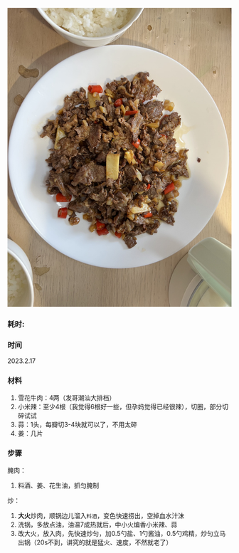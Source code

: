 ![1](./pics/1-1.jpg)

### 耗时: 


### 时间 
2023.2.17

### 材料
1. 雪花牛肉：4两（发哥潮汕大排档）
2. 小米辣：至少4根（我觉得6根好一些，但孕妈觉得已经很辣），切圈，部分切碎试试
3. 蒜：1头，每瓣切3-4块就可以了，不用太碎
4. 姜：几片

### 步骤
腌肉：
1. 料酒、姜、花生油，抓匀腌制

炒：
1. **大火**炒肉，顺锅边儿溜入`料酒`，变色快速捞出，空掉血水汁沫
2. 洗锅，多放点油，油温7成热就后，中小火煸香小米辣、蒜
3. 改大火，放入肉，先快速炒匀，加0.5勺盐、1勺酱油，0.5勺鸡精，炒匀立马出锅（20s不到，讲究的就是猛火、速度，不然就老了）
